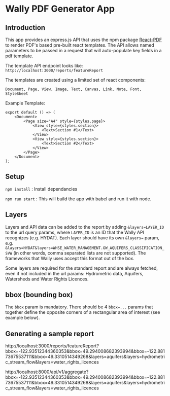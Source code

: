 # Wally PDF Generator App

## Introduction
This app provides an express.js API that uses the npm package [React-PDF](https://react-pdf.org/) to render 
PDF's based pre-built react templates.
The API allows named parameters to be passed in a request that will auto-populate key fields in a pdf template. 

The template API endpoint looks like:
``
http://localhost:3000/reports/featureReport
``

The templates are created using a limited set of react components:

``
Document, Page, View, Image, Text, Canvas, Link, Note, Font, StyleSheet
``

Example Template:
```
export default () => (
    <Document>
        <Page size="A4" style={styles.page}>
            <View style={styles.section}>
                <Text>Section #1</Text>
            </View>
            <View style={styles.section}>
                <Text>Section #2</Text>
            </View>
        </Page>
    </Document>
);
```
## Setup
``
npm install
``
: Install dependancies

``
npm run start
``
: This will build the app with babel and run it with node.

## Layers

Layers and API data can be added to the report by adding `&layers=LAYER_ID` to the url query params, where `LAYER_ID` is an ID that the Wally API recognizes (e.g. HYDAT). Each layer should have its own `&layers=` param, e.g. `&layers=HYDAT&layers=WHSE_WATER_MANAGEMENT.GW_AQUIFERS_CLASSIFICATION_SVW` (in other words, comma separated lists are not supported). The frameworks that Wally uses accept this format out of the box.

Some layers are required for the standard report and are always fetched, even if not included in the url params: Hydrometric data, Aquifers, Watersheds and Water Rights Licences.

## bbox (bounding box)

The `bbox` param is mandatory.  There should be 4 `bbox=...` params that together define the opposite corners of a rectangular area of interest (see example below).

## Generating a sample report

http://localhost:3000/reports/featureReport?bbox=-122.93512344360353&bbox=49.294008682393994&bbox=-122.88173675537111&bbox=49.3310514349268&layers=aquifers&layers=hydrometric_stream_flow&layers=water_rights_licences

http://localhost:8000/api/v1/aggregate?bbox=-122.93512344360353&bbox=49.294008682393994&bbox=-122.88173675537111&bbox=49.3310514349268&layers=aquifers&layers=hydrometric_stream_flow&layers=water_rights_licences
